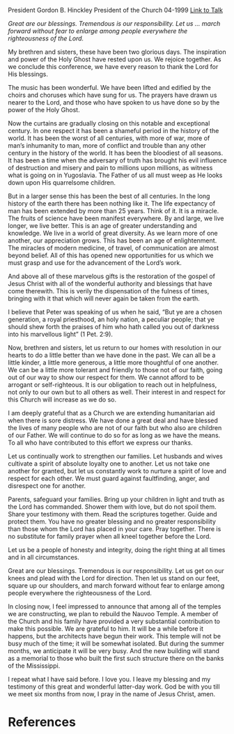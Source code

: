 President Gordon B. Hinckley
President of the Church
04-1999
[Link to Talk](https://www.churchofjesuschrist.org/study/general-conference/1999/04/thanks-to-the-lord-for-his-blessings?lang=eng)

_Great are our blessings. Tremendous is our responsibility. Let us … march forward without fear to enlarge among people everywhere the righteousness of the Lord._

My brethren and sisters, these have been two glorious days. The inspiration and power of the Holy Ghost have rested upon us. We rejoice together. As we conclude this conference, we have every reason to thank the Lord for His blessings.

The music has been wonderful. We have been lifted and edified by the choirs and choruses which have sung for us. The prayers have drawn us nearer to the Lord, and those who have spoken to us have done so by the power of the Holy Ghost.

Now the curtains are gradually closing on this notable and exceptional century. In one respect it has been a shameful period in the history of the world. It has been the worst of all centuries, with more of war, more of man’s inhumanity to man, more of conflict and trouble than any other century in the history of the world. It has been the bloodiest of all seasons. It has been a time when the adversary of truth has brought his evil influence of destruction and misery and pain to millions upon millions, as witness what is going on in Yugoslavia. The Father of us all must weep as He looks down upon His quarrelsome children.

But in a larger sense this has been the best of all centuries. In the long history of the earth there has been nothing like it. The life expectancy of man has been extended by more than 25 years. Think of it. It is a miracle. The fruits of science have been manifest everywhere. By and large, we live longer, we live better. This is an age of greater understanding and knowledge. We live in a world of great diversity. As we learn more of one another, our appreciation grows. This has been an age of enlightenment. The miracles of modern medicine, of travel, of communication are almost beyond belief. All of this has opened new opportunities for us which we must grasp and use for the advancement of the Lord’s work.

And above all of these marvelous gifts is the restoration of the gospel of Jesus Christ with all of the wonderful authority and blessings that have come therewith. This is verily the dispensation of the fulness of times, bringing with it that which will never again be taken from the earth.

I believe that Peter was speaking of us when he said, “But ye are a chosen generation, a royal priesthood, an holy nation, a peculiar people; that ye should shew forth the praises of him who hath called you out of darkness into his marvellous light” (1 Pet. 2:9).

Now, brethren and sisters, let us return to our homes with resolution in our hearts to do a little better than we have done in the past. We can all be a little kinder, a little more generous, a little more thoughtful of one another. We can be a little more tolerant and friendly to those not of our faith, going out of our way to show our respect for them. We cannot afford to be arrogant or self-righteous. It is our obligation to reach out in helpfulness, not only to our own but to all others as well. Their interest in and respect for this Church will increase as we do so.

I am deeply grateful that as a Church we are extending humanitarian aid when there is sore distress. We have done a great deal and have blessed the lives of many people who are not of our faith but who also are children of our Father. We will continue to do so for as long as we have the means. To all who have contributed to this effort we express our thanks.

Let us continually work to strengthen our families. Let husbands and wives cultivate a spirit of absolute loyalty one to another. Let us not take one another for granted, but let us constantly work to nurture a spirit of love and respect for each other. We must guard against faultfinding, anger, and disrespect one for another.

Parents, safeguard your families. Bring up your children in light and truth as the Lord has commanded. Shower them with love, but do not spoil them. Share your testimony with them. Read the scriptures together. Guide and protect them. You have no greater blessing and no greater responsibility than those whom the Lord has placed in your care. Pray together. There is no substitute for family prayer when all kneel together before the Lord.

Let us be a people of honesty and integrity, doing the right thing at all times and in all circumstances.

Great are our blessings. Tremendous is our responsibility. Let us get on our knees and plead with the Lord for direction. Then let us stand on our feet, square up our shoulders, and march forward without fear to enlarge among people everywhere the righteousness of the Lord.

In closing now, I feel impressed to announce that among all of the temples we are constructing, we plan to rebuild the Nauvoo Temple. A member of the Church and his family have provided a very substantial contribution to make this possible. We are grateful to him. It will be a while before it happens, but the architects have begun their work. This temple will not be busy much of the time; it will be somewhat isolated. But during the summer months, we anticipate it will be very busy. And the new building will stand as a memorial to those who built the first such structure there on the banks of the Mississippi.

I repeat what I have said before. I love you. I leave my blessing and my testimony of this great and wonderful latter-day work. God be with you till we meet six months from now, I pray in the name of Jesus Christ, amen.

# References
